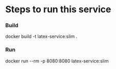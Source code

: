 # Steps to run this service 

### Build
docker build -t latex-service:slim .

### Run
docker run --rm -p 8080:8080 latex-service:slim